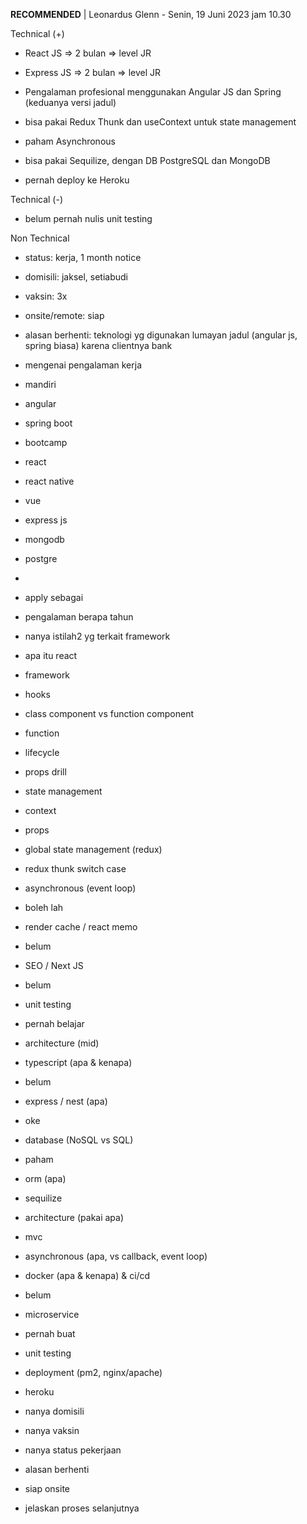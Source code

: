 **RECOMMENDED** | Leonardus Glenn - Senin, 19 Juni 2023 jam 10.30  

  

Technical (+)  

- React JS => 2 bulan => level JR  
    
- Express JS => 2 bulan => level JR  
    
- Pengalaman profesional menggunakan Angular JS dan Spring (keduanya versi jadul)  
    
- bisa pakai Redux Thunk dan useContext untuk state management  
    
- paham Asynchronous  
    
- bisa pakai Sequilize, dengan DB PostgreSQL dan MongoDB  
    
- pernah deploy ke Heroku  
    

Technical (-)  

- belum pernah nulis unit testing  
    

Non Technical  

- status: kerja, 1 month notice  
    
- domisili: jaksel, setiabudi  
    
- vaksin: 3x  
    
- onsite/remote: siap   
    
- alasan berhenti: teknologi yg digunakan lumayan jadul (angular js, spring biasa) karena clientnya bank  
    

  

  

- mengenai pengalaman kerja  
    

- mandiri  
    

- angular  
    
- spring boot  
    

- bootcamp  
    

- react  
    
- react native  
    
- vue  
    
- express js  
    
- mongodb  
    
- postgre  
    

-   
    

- apply sebagai  
    
- pengalaman berapa tahun  
    
- nanya istilah2 yg terkait framework  
    

- apa itu react  
    

- framework  
    
- hooks  
    

- class component vs function component  
    

- function  
    

- lifecycle  
    
- props drill  
    

- state management  
    
- context  
    
- props  
    

- global state management (redux)  
    

- redux thunk switch case  
    

- asynchronous (event loop)  
    

- boleh lah  
    

- render cache / react memo  
    

- belum  
    

- SEO / Next JS  
    

- belum  
    

- unit testing  
    

- pernah belajar  
    

- architecture (mid)  
    

- typescript (apa & kenapa)  
    

- belum  
    

- express / nest (apa)  
    

- oke  
    

- database (NoSQL vs SQL)  
    

- paham  
    

- orm (apa)  
    

- sequilize  
    

- architecture (pakai apa)  
    

- mvc  
    

- asynchronous (apa, vs callback, event loop)  
    
- docker (apa & kenapa) & ci/cd  
    

- belum  
    

- microservice  
    

- pernah buat  
    

- unit testing  
    
- deployment (pm2, nginx/apache)  
    

- heroku  
    

- nanya domisili  
    
- nanya vaksin  
    
- nanya status pekerjaan  
    
- alasan berhenti  
    
- siap onsite  
    
- jelaskan proses selanjutnya